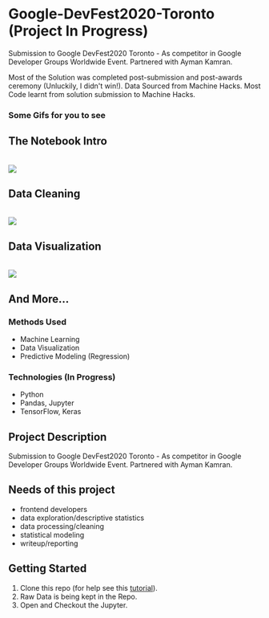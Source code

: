 # Google-DevFest2020-Toronto (Project In Progress)
Submission to Google DevFest2020 Toronto - As competitor in Google Developer Groups Worldwide Event.
Partnered with Ayman Kamran.

Most of the Solution was completed post-submission and post-awards ceremony (Unluckily, I didn't win!).
Data Sourced from Machine Hacks. Most Code learnt from solution submission to Machine Hacks.

### Some Gifs for you to see
## The Notebook Intro
<br/> <img src="https://github.com/AmmarKamran/Google-DevFest2020-Toronto-Ammar/blob/main/Gifs%20-%20Google%20DevFest%20Ammar/intro.gif"/>

## Data Cleaning
<br/> <img src="https://github.com/AmmarKamran/Google-DevFest2020-Toronto-Ammar/blob/main/Gifs%20-%20Google%20DevFest%20Ammar/Data%20Cleaning.gif"/>

## Data Visualization 
<br/> <img src="https://github.com/AmmarKamran/Google-DevFest2020-Toronto-Ammar/blob/main/Gifs%20-%20Google%20DevFest%20Ammar/Data%20Visualization.gif"/>

## And More...


### Methods Used
* Machine Learning
* Data Visualization
* Predictive Modeling (Regression)

### Technologies (In Progress)
* Python
* Pandas, Jupyter
* TensorFlow, Keras

## Project Description
Submission to Google DevFest2020 Toronto - As competitor in Google Developer Groups Worldwide Event.
Partnered with Ayman Kamran.

## Needs of this project
- frontend developers
- data exploration/descriptive statistics
- data processing/cleaning
- statistical modeling
- writeup/reporting

## Getting Started

1. Clone this repo (for help see this [tutorial](https://help.github.com/articles/cloning-a-repository/)).
2. Raw Data is being kept in the Repo.
3. Open and Checkout the Jupyter.
